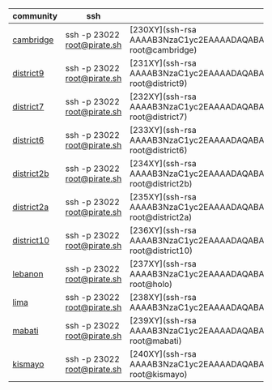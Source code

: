 community|ssh|key
---|---|---
[cambridge](http://pirate.ole.org:23084/apps/_design/bell/MyApp/index.html)|ssh -p 23022 root@pirate.sh|[230XY](ssh-rsa AAAAB3NzaC1yc2EAAAADAQABAAABAQDGu7TNqqo79FtY88596GDVQVca9ZsTPSMB5tMB1k1jJLRmJLZnKlF/sdsBM8pIbzNCEstpykJcJqWx6FykM5xR9+nIHm9qGbIVwvic87F5r7mkSWjCEbHCaBEXDodhdHZCAavXDaOKDj+Cd55cbVzhfXqwxRyPlc2Yc/V3cArcJDZLruMFNnYoFJOW7mLPoqn8/9ev1gXE7Moj9y4yLS+8ZKoQ2jJ/5HgmOQJiJw4m4NkU1pAfktoP1O1qOGUxlkoodoZhZ08udYexPaMMpMQDl1PYU2DCqpaBBcs9lWyY4JShAOsFF8v//EUp7kIqt4hSWFl10mImKsdb2WkRKooL root@cambridge)
[district9](http://pirate.ole.org:23184/apps/_design/bell/MyApp/index.html)|ssh -p 23022 root@pirate.sh|[231XY](ssh-rsa AAAAB3NzaC1yc2EAAAADAQABAAABAQCsLfcCswUjxBLFZnuTpfkeqVp1dH+fsliDBOtxByTY2/xflPy+Upy9XCUUyz7pWZl8PVMfO2m+4CocqT3RCBFe9rLpJ91KHu6fbq/scha8xXZehO8AHNoqHC2tNhELlq+YrHAqzlGBcrbeeoCJ8yByZgmdbh3G1NGRSGFX8UoCBrFGLnIegOvBLYphDlor+Gzf2PzUwuK2Q1voK3eY3C8gqfln4kZJIyKO9DZ5Hh+AZRtWUPLCZIm7VnCDrfw9VzBECP0G/67HXROrHWeLp8Z37gtJYT6VspNd+t0dMXWPsDAdOyefUzBOMzIqiSxeq9qUUbYNL8zm+6q9Qdx1a1gR root@district9)
[district7](http://pirate.ole.org:23284/apps/_design/bell/MyApp/index.html)|ssh -p 23022 root@pirate.sh|[232XY](ssh-rsa AAAAB3NzaC1yc2EAAAADAQABAAABAQC11DKh9SqJfzUVoPtmw2O/V+v7nJQR0WpZruSYmFjCOntnZFzE7FhF+LlGG29Vq2k6zuzL50u32YwX+z85jMoeAleCjEa5yhEeef5wZj7bFtexVG76Iktx3HLfmjSwnoQlSC25l4/jn4Z118/5Fb9+1sTPbbNjX70aFIW3KZNHED70ukUTVvvbdvqHVyEcohcAhKX6BnaPpwFPaEvRFY6z5+4SCxeC9F6SYvbAhXzdA7nQWyMfNseaj4ROHAEvgsCKH8V2ZvWOH2PCQ7/l0QUviNdB0jiwxPwNcZueKqovstcq4kSCqdBnsRpcZwnx5Itkp4lCb5O9z8LCkhEPireB root@district7)
[district6](http://pirate.ole.org:23384/apps/_design/bell/MyApp/index.html)|ssh -p 23022 root@pirate.sh|[233XY](ssh-rsa AAAAB3NzaC1yc2EAAAADAQABAAABAQC0gqBOp6HL6G1eX+MoAK+/+wZTJkEdmegN/+eet21EhiafV1igTdLwRCzqPJzeeDQDjP0jXmNdKscH7IEgcqmfAzmvR2Qr51R8EkpBgaAxB1PN7ZMNhOETb9srx2gr/B3ZqbjJ7/jQ0hvcxPNOYBCA+b/wdsKRCsLb3FgQmomq3MQfx+ppyXKRXGnOpjlH51i86Y5O36Uv9gnzrCpD4HuJp3oPiyTXCioOrC+uI7i8LhXEQ5SkjuoWeGzROweB6WTii6UQJOS+u/UrfxdYBm9SqCeD7F3Pfq3FQIeiaEplknwyUMxIJ5wB8EUPcTGDSScR2xb6NF8Cv9zBkZjVwxM9 root@district6)
[district2b](http://pirate.ole.org:23484/apps/_design/bell/MyApp/index.html)|ssh -p 23022 root@pirate.sh|[234XY](ssh-rsa AAAAB3NzaC1yc2EAAAADAQABAAABAQDQ090zhP/IjVWxCA3ojzKu8BBjA47fn69LmFONk4UR8kT1bBHI+3jS8wStx49Mj+OaeWCbkWjdCwbpj1pYR7TOQwORkmjoDBtasokCaypMrZS5uCPrreDWGQSLxdnxN4T9ZdHwFeWe/DtXzcXXVH1ePDH+6Qh+5OL1repbA4nGIxJ0HYB9LB8H6Eg5shHD9euyeGlG80y1ZOdNVZNkO8JFN+qJMqYwgHqegByl4KYMYTOmd3+XIwzY6OTwa+2AdoLqkcHdur8lbL3hhCHk1TcOiTgIL7MYzLGcFW3GNHqlaFzMkkKQHtNsiCs+2SzxfjfBa8C4OIcJFmqwkpI7tfDF root@district2b)
[district2a](http://pirate.ole.org:23584/apps/_design/bell/MyApp/index.html)|ssh -p 23022 root@pirate.sh|[235XY](ssh-rsa AAAAB3NzaC1yc2EAAAADAQABAAABAQCm0rybnF5yosNMpvV62W9t0ghEm6VvH18vqkwM4pYdt/RF036+GDpXX2WT9vnjCwEbCvktH2QYou9DI/sG/lyZmwgrqjh5qsn0TYnHChWksu7dpcHEVJ1reBPIcCFDTlhjRCXxhwSjqPm7m3e7SAGAcS7KuCfB+iM/xYs6tyDtJG+aZhR7Q6svhgENw4g8DdFhgS1rKJM5pKdQ9p7HgD/3Vbe7ZSL2fpZ7N36lEeE1Ijk1DOMisa6YEs7izrlkivN8mynmveAbH0TaWZjfqgZiDdewjQ9VdaWShIBViLlfBKBOaq/DGxvVaU6j03WdKHOM0vABMhND/d0F/clPdVxL root@district2a)
[district10](http://pirate.ole.org:23684/apps/_design/bell/MyApp/index.html)|ssh -p 23022 root@pirate.sh|[236XY](ssh-rsa AAAAB3NzaC1yc2EAAAADAQABAAABAQDMSKzvrcrL3k43WmuUH4ESbGmxVlokdXvFMokxwa3ixrEIBG2EDnXCNuPevG5FmVFchBudPtU9nKMDihKMU4SWsdgBYwYYI0fT9eSSDQ63tjPT9ewpVEOQSuK7b9xuFoC7rvmSFurS8x81TWoYIN6XQlDifj7aQ4SVcjwsU2OpgerDjByIZaQYQW0wg5jF2R2SYhh9+ns7YJ9P+2k8HV6hJDibTkFMNgs9yXQuwOUKpDSFDhXlGBkZHHDxEexkOwDMpvbYcFYw09aGMcI/M1g0TVk50K1Mhrf3v44OJrFdSQLRRCt2whg6XbQ6/MWPOyIegGfTVbnDD7axfxyUyk09 root@district10)
[lebanon](http://pirate.ole.org:23784/apps/_design/bell/MyApp/index.html)|ssh -p 23022 root@pirate.sh|[237XY](ssh-rsa AAAAB3NzaC1yc2EAAAADAQABAAABAQDhfFtwtvPSO/1BFIdfM9vdyTAGTcxVD9C/ctUdGOgulcrW1e45b78xJEKRj+a4+P94JQdpFl19vMhO2Uiy1JIlP8HjeWWG1seNYq8bk4vLIwYpqjubcH9Gz3+WmNgPCtXGI7Tkr6NickgTwAbrlDABSNMHeLmfCGOZ0CGkvf7xONjNGWGWbkLkMdV9yq1/t4bF/ok1nrJL3S2PQhHlxxUKUuDGTsEo1wfMYZJaFxvp8sQo/Ta2KJ41xE047aft+UNo0Kj9AhmSqT48ToNI2l8UW11XtPctz3meXvoTAGDKS1R2Bnmt3qyJzLBNwrUe4hmJ6QsLWI3cooVgpz3Kgu0p root@holo)
[lima](http://pirate.ole.org:23884/apps/_design/bell/MyApp/index.html)|ssh -p 23022 root@pirate.sh|[238XY](ssh-rsa AAAAB3NzaC1yc2EAAAADAQABAAABAQCvjxJV5hOjjNq2Xg8PURWrzG3sb8QDPBqo9K+xaLPkRK/jbB5NSRzm17Im6RNd/TGH8WK3aJb43qcUHPBafvAYyLA44BTTS7RPCbFcvQ+O+scojK+HZHyo3h5LtAHVcyo8GJ80JuCirPI6Z/1lJdmtui1PAp6iLbiXM1+N7a2fsM9hE5ta7OD8YhvKPImnPz3U9P6DJCil9nIfcu6j6ZqLu2QM7nuG+9knvVOWwB7ES/AH36ffpPx0t57A9hrJwXpVbV/KdTivjGYvaueeT+dwVg7Lu2wrdCm/npWrVupFxFP5PGlLVB1S92ifF6/yP/jS/Ap6CZybndltPzyfmJTf root@lima)
[mabati](http://pirate.ole.org:23984/apps/_design/bell/MyApp/index.html)|ssh -p 23022 root@pirate.sh|[239XY](ssh-rsa AAAAB3NzaC1yc2EAAAADAQABAAABAQDUfrvsJEJ4tZtHuB3pyJxWA8SJPKkjtYFnryNVAzpYcT3RXyWJ36yAaTT09r9l/AFtCkQLivXVmUtm2WpFJ49/1hkTnFn+LfrjR+1dzTbquhFA+nYNHAK4tPVMN9wk0YVNoLWFKMvv+BNjW3WyNBL8Xs0IYFxWkpMkPRZVWpb2R7Jcp8sm20FUz+7c2JhGpeAx/m1h9C6olALzfpj8CQJVNorke9sKGZyOqIPpEyukQfdlW4U0F38IKPszaedh/lqPTanTmECWMV/GrTJbr2KcXcYi3HE+Yw5WUe6AWKRGJsZ6Si1DkwS1BGS7ZrOOX76Tr1X5r7BV24H9EHgblqMn root@mabati)
[kismayo](http://pirate.ole.org:24084/apps/_design/bell/MyApp/index.html)|ssh -p 23022 root@pirate.sh|[240XY](ssh-rsa AAAAB3NzaC1yc2EAAAADAQABAAABAQCol4ZrUqKQVP55tGDQF2nnBJhcDFqZdQom55e9JEPzpUZfPdPj2HqbtNTJSokRRGcvwi7PKFYe11ZmvE/1VPmhusAs9FB/Mt0AKivTRxGTKA8wq+RR/o2Oem8Le1mKC83p2cQpxpoT9Gwqbl1VDeByMs0f1TkfhegeLSdYvXhxwEpcLhwHJBdUlvW7YcXWDjFN4NGEJDlwl9L9o9A02TaC4arbB+WTubiOo/qalgjs1MtP8PUghMwx/LFjpvzeqO2aciGWAZJk5GEZInGoq+UrOkAun5u9U46qa+upSUuqb9+D6E1il7IBdJC7pXO4azZhyIyuLRDhkX1gALX0bt3t root@kismayo)

